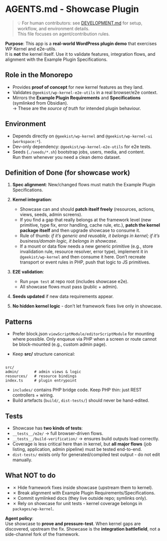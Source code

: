 # AGENTS.md - Showcase Plugin

> 💡 For human contributors: see [DEVELOPMENT.md](../../DEVELOPMENT.md) for setup, workflow, and environment details.  
> This file focuses on agent/contribution rules.

**Purpose**: This app is a **real-world WordPress plugin demo** that exercises WP Kernel and e2e-utils.  
It is **not** the kernel itself. Use it to validate features, integration flows, and alignment with the Example Plugin Specifications.

## Role in the Monorepo

- Provides **proof of concept** for new kernel features as they land.
- Validates `@geekist/wp-kernel-e2e-utils` in a real browser/e2e context.
- Mirrors the **Example Plugin Requirements** and **Specifications** (symlinked from Obsidian).  
  → These are the _source of truth_ for intended plugin behaviour.

## Environment

- Depends directly on `@geekist/wp-kernel` and `@geekist/wp-kernel-ui` (`workspace:*`).
- Dev-only dependency: `@geekist/wp-kernel-e2e-utils` for e2e tests.
- Seeds (`./seeds/*.sh`) bootstrap jobs, users, media, and content.  
  Run them whenever you need a clean demo dataset.

## Definition of Done (for showcase work)

1. **Spec alignment**: New/changed flows must match the Example Plugin Specifications.
2. **Kernel integration**:
    - Showcase can and should **patch itself freely** (resources, actions, views, seeds, admin screens).
    - If you find a gap that really belongs at the framework level (new primitive, type fix, error handling, cache rule, etc.), **patch the kernel package itself** and then upgrade showcase to consume it.
    - Rule of thumb: _if it’s generic and reusable, it belongs in kernel; if it’s business/domain logic, it belongs in showcase_.
    - If a mount or data flow needs a new generic primitive (e.g., store invalidation rule, resource resolver, error type), implement it in `@geekist/wp-kernel` and then consume it here. Don’t recreate transport or event rules in PHP, push that logic to JS primitives.

3. **E2E validation**:
    - Run `pnpm test` at repo root (includes showcase e2e).
    - All showcase flows must pass (public + admin).
4. **Seeds updated** if new data requirements appear.
5. **No hidden kernel logic** - don’t let framework fixes live only in showcase.

## Patterns

- Prefer block.json `viewScriptModule/editorScriptModule` for mounting where possible. Only enqueue via PHP when a screen or route cannot be block-mounted (e.g., custom admin page).

- Keep **src/** structure canonical:

```

src/
admin/       # admin views & logic
resources/   # resource bindings
index.ts     # plugin entrypoint

```

- `includes/` contains PHP bridge code. Keep PHP thin: just REST controllers + wiring.
- Build artefacts (`build/`, `dist-tests/`) should never be hand-edited.

## Tests

- Showcase has **two kinds of tests**:
- `__tests__/e2e/` → full browser-driven flows.
- `__tests__/build-verification/` → ensures build outputs load correctly.
- Coverage is less critical here than in kernel, but **all major flows** (job listing, application, admin pipeline) must be tested end-to-end.
- `dist-tests/` exists only for generated/compiled test output - do not edit manually.

## What NOT to do

- ✗ Hide framework fixes inside showcase (upstream them to kernel).
- ✗ Break alignment with Example Plugin Requirements/Specifications.
- ✗ Commit symlinked docs (they live outside repo; symlinks only).
- ✗ Rely on showcase for unit tests - kernel coverage belongs in `packages/wp-kernel`.

**Agent policy**:  
Use showcase to **prove and pressure-test**. When kernel gaps are discovered, upstream the fix. Showcase is the **integration battlefield**, not a side-channel fork of the framework.
